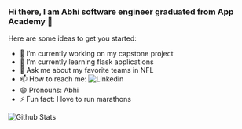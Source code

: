 ### Hi there, I am Abhi software engineer graduated from App Academy 👋



Here are some ideas to get you started:

- 🔭 I’m currently working on my capstone project 
- 🌱 I’m currently learning flask applications
- 💬 Ask me about my favorite teams in NFL
- 📫 How to reach me: ![Linkedin](https://github.com/edent/SuperTinyIcons)
- 😄 Pronouns: Abhi
- ⚡ Fun fact: I love to run marathons


![Github Stats](https://github-readme-stats.vercel.app/api?username=starsabhi)
